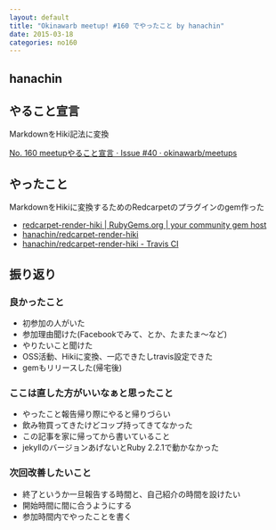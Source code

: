 ```yaml
---
layout: default
title: "Okinawarb meetup! #160 でやったこと by hanachin"
date: 2015-03-18
categories: no160
---
```

## hanachin
## やること宣言
MarkdownをHiki記法に変換

[No. 160 meetupやること宣言 · Issue #40 · okinawarb/meetups](https://github.com/okinawarb/meetups/issues/40)

## やったこと
MarkdownをHikiに変換するためのRedcarpetのプラグインのgem作った

- [redcarpet-render-hiki | RubyGems.org | your community gem host](https://rubygems.org/gems/redcarpet-render-hiki)
- [hanachin/redcarpet-render-hiki](https://github.com/hanachin/redcarpet-render-hiki)
- [hanachin/redcarpet-render-hiki - Travis CI](https://travis-ci.org/hanachin/redcarpet-render-hiki)

## 振り返り
### 良かったこと
- 初参加の人がいた
- 参加理由聞けた(Facebookでみて、とか、たまたま〜など)
- やりたいこと聞けた
- OSS活動、Hikiに変換、一応できたしtravis設定できた
- gemもリリースした(帰宅後)

### ここは直した方がいいなぁと思ったこと
- やったこと報告帰り際にやると帰りづらい
- 飲み物買ってきたけどコップ持ってきてなかった
- この記事を家に帰ってから書いていること
- jekyllのバージョンあげないとRuby 2.2.1で動かなかった

### 次回改善したいこと
- 終了というか一旦報告する時間と、自己紹介の時間を設けたい
- 開始時間に間に合うようにする
- 参加時間内でやったことを書く
